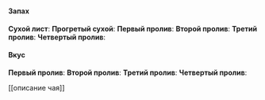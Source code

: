 ### 
#### Запах
**Сухой лист**:
**Прогретый сухой**:
**Первый пролив**:
**Второй пролив**:
**Третий пролив**:
**Четвертый пролив**:

#### Вкус
**Первый пролив**:
**Второй пролив**:
**Третий пролив**:
**Четвертый пролив**:


[[описание чая]]